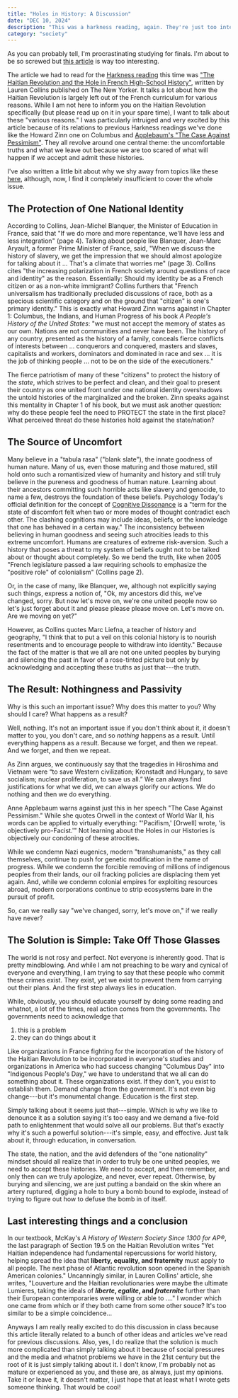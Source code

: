 ```yaml
---
title: "Holes in History: A Discussion"
date: "DEC 10, 2024"
description: "This was a harkness reading, again. They're just too interesting"
category: "society"
---
```


As you can probably tell, I'm procrastinating studying for finals. I'm about to be so screwed but [this article](https://www.newyorker.com/culture/culture-desk/the-haitian-revolution-and-the-hole-in-french-high-school-history) is way too interesting.

The article we had to read for the [Harkness reading](https://demiz.vercel.app/thoughts/harkness) this time was ["The Haitian Revolution and the Hole in French High-School History"](https://www.newyorker.com/culture/culture-desk/the-haitian-revolution-and-the-hole-in-french-high-school-history), written by Lauren Collins published on The New Yorker. It talks a lot about how the Haitian Revolution is largely left out of the French curriculum for various reasons. While I am not here to inform you on the Haitian Revolution specifically (but please read up on it in your spare time), I want to talk about these "various reasons." I was particularly intruiged and very excited by this article because of its relations to previous Harkness readings we've done like the Howard Zinn one on Columbus and [Applebaum's "The Case Against Pessimism"](https://www.theatlantic.com/ideas/archive/2024/10/russia-ukraine-democracy-applebaum/680318/). They all revolve around one central theme: the uncomfortable truths and what we leave out because we are too scared of what will happen if we accept and admit these histories.

I've also written a little bit about why we shy away from topics like these [here]("https://demiz.vercel.app/thoughts/never-forget"), although, now, I find it completely insufficient to cover the whole issue.

## The Protection of One National Identity

According to Collins, Jean-Michel Blanquer, the Minister of Education in France, said that "If we do more and more repentance, we'll have less and less integration" (page 4). Talking about people like Blanquer, Jean-Marc Aryault, a former Prime Minister of France, said, "When we discuss the history of slavery, we get the impression that we should almost apologize for talking about it ... That's a climate that worries me" (page 3). Collins cites "the increasing polarization in French society around questions of race and identity" as the reason. Essentially: Should my identity be as a French citizen or as a non-white immigrant? Collins furthers that "French universalism has traditionally precluded discussions of race, both as a specious scientific category and on the ground that "citizen" is one's primary identity." This is exactly what Howard Zinn warns against in Chapter 1: Columbus, the Indians, and Human Progress of his book *A People's History of the United States*: "we must not accept the memory of states as our own. Nations are not communities and never have been. The history of any country, presented as the history of a family, conceals fierce conflicts of interests between ... conquerors and conquered, masters and slaves, capitalists and workers, dominators and dominated in race and sex ... it is the job of thinking people ... not to be on the side of the executioners."

The fierce patriotism of many of these "citizens" to protect the history of the *state*, which strives to be perfect and clean, and their goal to present their country as one united front under one national identity overshadows the untold histories of the marginalized and the broken. Zinn speaks against this mentality in Chapter 1 of his book, but we must ask another question: why do these people feel the need to PROTECT the state in the first place? What perceived threat do these histories hold against the state/nation?

## The Source of Uncomfort

Many believe in a "tabula rasa" ("blank slate"), the innate goodness of human nature. Many of us, even those maturing and those matured, still hold onto such a romantisized view of humanity and history and still truly believe in the pureness and goodness of human nature. Learning about their ancestors committing such horrible acts like slavery and genocide, to name a few, destroys the foundation of these beliefs. Psychology Today's official definition for the concept of [Cognitive Dissonance](https://www.psychologytoday.com/us/basics/cognitive-dissonance) is a "term for the state of discomfort felt when two or more modes of thought contradict each other. The clashing cognitions may include ideas, beliefs, or the knowledge that one has behaved in a certain way." The inconsistency between believing in human goodness and seeing such atrocities leads to this extreme uncomfort. Humans are creatures of extreme risk-aversion. Such a history that poses a threat to my system of beliefs ought not to be talked about or thought about completely. So we bend the truth, like when 2005 "French legislature passed a law requiring schools to emphasize the "positive role" of colonialism" (Collins page 2).

Or, in the case of many, like Blanquer, we, although not explicitly saying such things, express a notion of, "Ok, my ancestors did this, we've changed, sorry. But now let's move on, we're one united people now so let's just forget about it and please please please move on. Let's move on. Are we moving on yet?"

However, as Collins quotes Marc Liefna, a teacher of history and geography, "I think that to put a veil on this colonial history is to nourish resentments and to encourage people to withdraw into identity." Because the fact of the matter is that we all are not one united peoples by burying and silencing the past in favor of a rose-tinted picture but only by acknowledging and accepting these truths as just that---the truth.

## The Result: Nothingness and Passivity

Why is this such an important issue? Why does this matter to you? Why should I care? What happens as a result? 

Well, nothing. It's not an important issue if you don't think about it, it doesn't matter to you, you don't care, and so *nothing* happens as a result. Until everything happens as a result. Because we forget, and then we repeat. And we forget, and then we repeat.

As Zinn argues, we continuously say that the tragedies in Hiroshima and Vietnam were “to save Western civilization; Kronstadt and Hungary, to save socialism; nuclear proliferation, to save us all.” We can always find justifications for what we did, we can always glorify our actions. We do nothing and then we do everything.

Anne Applebaum warns against just this in her speech "The Case Against Pessimism." While she quotes Orwell in the context of World War II, his words can be applied to virtually everything: "'Pacifism,' [Orwell] wrote, 'is objectively pro-Facist.'" Not learning about the Holes in our Histories is objectively our condoning of these atrocities.

While we condemn Nazi eugenics, modern "transhumanists," as they call themselves, continue to push for genetic modification in the name of progress. While we condemn the forcible removing of millions of indigenous peoples from their lands, our oil fracking policies are displacing them yet again. And, while we condemn colonial empires for exploiting resources abroad, modern corporations continue to strip ecosystems bare in the pursuit of profit.

So, can we really say "we've changed, sorry, let's move on," if we really have never?

## The Solution is Simple: Take Off Those Glasses

The world is not rosy and perfect. Not everyone is inherently good. That is pretty mindblowing. And while I am not preaching to be wary and cynical of everyone and everything, I am trying to say that these people who commit these crimes exist. They exist, yet we exist to prevent them from carrying out their plans. And the first step always lies in education.

While, obviously, you should educate yourself by doing some reading and whatnot, a lot of the times, real action comes from the governments. The governments need to acknowledge that 
1. this is a problem
2. they can do things about it

Like organizations in France fighting for the incorporation of the history of the Haitian Revolution to be incorporated in everyone's studies and organizations in America who had success changing "Columbus Day" into "Indigenous People's Day," we have to understand that we all can do something about it. These organizations exist. If they don't, you exist to establish them. Demand change from the government. It's not even big change---but it's monumental change. Education is the first step.

Simply talking about it seems just that---simple. Which is why we like to denounce it as a solution saying it's too easy and we demand a five-fold path to enlightenment that would solve all our problems. But that's exactly why it's such a powerful solution---it's simple, easy, and effective. Just talk about it, through education, in conversation.

The state, the nation, and the avid defenders of the "one nationality" mindset should all realize that in order to truly be one united peoples, we need to accept these histories. We need to accept, and then remember, and only then can we truly apologize, and never, ever repeat. Otherwise, by burying and silencing, we are just putting a bandaid on the skin where an artery ruptured, digging a hole to bury a bomb bound to explode, instead of trying to figure out how to defuse the bomb in of itself.

## Last interesting things and a conclusion

In our textbook, McKay's *A History of Western Society Since 1300 for AP®*, the last paragraph of Section 19.5 on the Haitian Revolution writes "Yet Haitian independence had fundamental repercussions for world history, helping spread the idea that **liberty, equality, and fraternity** must apply to all people. The next phase of Atlantic revolution soon opened in the Spanish American colonies." Uncanningly similar, in Lauren Collins' article, she writes, "Louverture and the Haitian revolutionaries were maybe the ultimate Lumieres, taking the ideals of ***liberte*, *egalite*, and *fraternite*** further than their European contemporaries were willing or able to ...." I wonder which one came from which or if they both came from some other souce? It's too similar to be a simple coincidence...

Anyways I am really really excited to do this discussion in class because this article literally related to a bunch of other ideas and articles we've read for previous discussions. Also, yes, I do realize that the solution is much more complicated than simply talking about it because of social pressures and the media and whatnot problems we have in the 21st century but the root of it is just simply talking about it. I don't know, I'm probably not as mature or experienced as you, and these are, as always, just my opinions. Take it or leave it, it doesn't matter, I just hope that at least what I wrote gets someone thinking. That would be cool!
